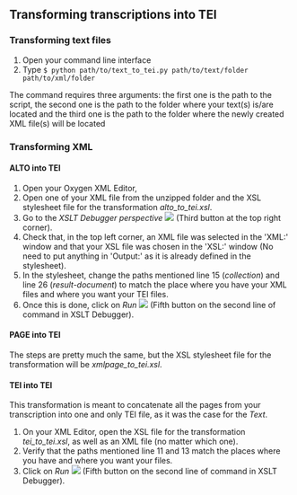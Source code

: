 ## Transforming transcriptions into TEI
### Transforming text files
1. Open your command line interface
2. Type ```$ python path/to/text_to_tei.py path/to/text/folder path/to/xml/folder``` 

The command requires three arguments: the first one is the path to the script, the second one is the path to the folder where your text(s) is/are located and the third one is the path to the folder where the newly created XML file(s) will be located  


### Transforming XML
#### ALTO into TEI
1. Open your Oxygen XML Editor,
2. Open one of your XML file from the unzipped folder and the XSL stylesheet file for the transformation _alto_to_tei.xsl_.
3. Go to the _XSLT Debugger perspective_ ![](https://www.oxygenxml.com/doc/versions/24.1/ug-editor/img/Debugger18.png) (Third button at the top right corner).
4. Check that, in the top left corner, an XML file was selected in the 'XML:' window and that your XSL file was chosen in the 'XSL:' window (No need to put anything in 'Output:' as it is already defined in the stylesheet).
5. In the stylesheet, change the paths mentioned line 15 (_collection_) and line 26 (_result-document_) to match the place where you have your XML files and where you want your TEI files.
6. Once this is done, click on _Run_ ![](https://www.oxygenxml.com/doc/versions/24.1/ug-editor/img/Run16.gif) (Fifth button on the second line of command in XSLT Debugger).

#### PAGE into TEI
The steps are pretty much the same, but the XSL stylesheet file for the transformation will be _xmlpage_to_tei.xsl_.

#### TEI into TEI
This transformation is meant to concatenate all the pages from your transcription into one and only TEI file, as it was the case for the _Text_.

1. On your XML Editor, open the XSL file for the transformation _tei_to_tei.xsl_, as well as an XML file (no matter which one).
2. Verify that the paths mentioned line 11 and 13 match the places where you have and where you want your files.
3. Click on _Run_ ![](https://www.oxygenxml.com/doc/versions/24.1/ug-editor/img/Run16.gif) (Fifth button on the second line of command in XSLT Debugger).
